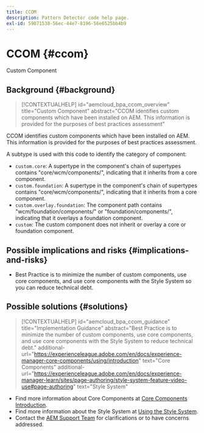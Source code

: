 ```yaml
---
title: CCOM
description: Pattern Detector code help page.
exl-id: 59071538-56ec-44e7-8196-56e6525bb4b9
---
```

# CCOM {#ccom}

Custom Component

## Background {#background}

>[!CONTEXTUALHELP]
>id="aemcloud_bpa_ccom_overview"
>title="Custom Component"
>abstract="CCOM identifies custom components which have been installed on AEM. This information is provided for the purposes of best practices assessment"

CCOM identifies custom components which have been installed on AEM. This information is provided for the purposes of best practices assessment.

A subtype is used with this code to identify the category of component:

* `custom.core`: A supertype in the component's chain of supertypes contains "core/wcm/components/", indicating that it inherits from a core component.
* `custom.foundation`: A supertype in the component's chain of supertypes contains "core/wcm/components/", indicating that it inherits from a core component.
* `custom.overlay.foundation`: The component path contains "wcm/foundation/components/" or "foundation/components/", indicating that it overlays a foundation component.
* `custom`: The custom component does not inherit or overlay a core or foundation component.

## Possible implications and risks {#implications-and-risks}

* Best Practice is to minimize the number of custom components, use core components, and use core components with the Style System so you can reduce technical debt.

## Possible solutions {#solutions}

>[!CONTEXTUALHELP]
>id="aemcloud_bpa_ccom_guidance"
>title="Implementation Guidance"
>abstract="Best Practice is to minimize the number of custom components, use core components, and use core components with the Style System to reduce technical debt."
>additional-url="https://experienceleague.adobe.com/en/docs/experience-manager-core-components/using/introduction" text="Core Components"
>additional-url="https://experienceleague.adobe.com/en/docs/experience-manager-learn/sites/page-authoring/style-system-feature-video-use#page-authoring" text="Style System"

* Find more information about Core Components at [Core Components Introduction](https://experienceleague.adobe.com/en/docs/experience-manager-core-components/using/introduction).
* Find more information about the Style System at [Using the Style System](https://experienceleague.adobe.com/en/docs/experience-manager-learn/sites/page-authoring/style-system-feature-video-use#page-authoring).
* Contact the [AEM Support Team](https://helpx.adobe.com/enterprise/using/support-for-experience-cloud.html) for clarifications or to have concerns addressed.
